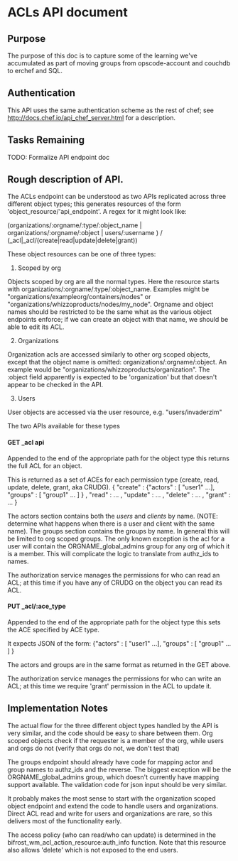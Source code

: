 ACLs API document
==========================

Purpose
-------

The purpose of this doc is to capture some of the learning we've accumulated as part of moving
groups from opscode-account and couchdb to erchef and SQL.

Authentication
----------

This API uses the same authentication scheme as the rest of chef; see
http://docs.chef.io/api_chef_server.html for a description.

Tasks Remaining
--------------

TODO: Formalize API endpoint doc


Rough description of API.
---------------

The ACLs endpoint can be understood as two APIs replicated across
three different object types; this generates resources of the form
'object\_resource/'api\_endpoint'. A regex for it might look like:

(organizations/:orgname/:type/:object_name |
 organizations/:orgname/:object |
 users/:username ) /
 (\_acl|\_acl/(create|read|update|delete|grant))

These object resources can be one of three types:

1. Scoped by org

Objects scoped by org are all the normal types. Here the resource
starts with organizations/:orgname/:type/:object_name. Examples might
be "organizations/exampleorg/containers/nodes" or
"organizations/whizzoproducts/nodes/my\_node". Orgname and object
names should be restricted to be the same what as the various object
endpoints enforce; if we can create an object with that name, we
should be able to edit its ACL.

2. Organizations

Organization acls are accessed similarly to other org scoped objects,
except that the object name is omitted:
organizations/:orgname/:object. An example would be
"organizations/whizzoproducts/organization". The :object field
apparently is expected to be 'organization' but that doesn't appear to
be checked in the API.

3. Users

User objects are accessed via the user resource,
e.g. "users/invaderzim"

The two APIs available for these types

#### GET _acl api

Appended to the end of the appropriate path for the object type this returns the full ACL for an object.

This is returned as a set of ACEs for each permission type (create,
read, update, delete, grant, aka CRUDG). 
{ "create" : {"actors" : [ "user1" ...],
              "groups" : [ "group1" ... ] } ,
  "read" : ... ,
  "update" : ... ,
  "delete" : ... ,
  "grant" : ... } 

The actors section contains both the _users_ and _clients_ by
name. (NOTE: determine what happens when there is a user and client
with the same name). The groups section contains the groups by
name. In general this will be limited to org scoped groups. The only
known exception is the acl for a user will contain the
ORGNAME\_global\_admins group for any org of which it is a
member. This will complicate the logic to translate from authz\_ids to
names.

The authorization service manages the permissions for who can read an
ACL; at this time if you have any of CRUDG on the object you can read
its ACL.


#### PUT _acl/:ace_type

Appended to the end of the appropriate path for the object type this
sets the ACE specified by ACE type.

It expects JSON of the form:
{"actors" : [ "user1" ...],
 "groups" : [ "group1" ... ] }

The actors and groups are in the same format as returned in the GET
above. 

The authorization service manages the permissions for who can write an
ACL; at this time we require 'grant' permission in the ACL to update
it. 

Implementation Notes
----------------

The actual flow for the three different object types handled by the
API is very similar, and the code should be easy to share between
them. Org scoped objects check if the requester is a member of the
org, while users and orgs do not (verify that orgs do not, we don't
test that)

The groups endpoint should already have code for mapping actor and
group names to authz_ids and the reverse. The biggest exception will
be the ORGNAME\_global\_admins group, which doesn't currently have
mapping support available. The validation code for
json input should be very similar.

It probably makes the most sense to start with the organization scoped object
endpoint and extend the code to handle users and organizations. Direct
ACL read and write for users and organizations are rare, so this
delivers most of the functionality early.

The access policy (who can read/who can update) is determined in the
bifrost\_wm\_acl\_action\_resource:auth_info function. Note that this
resource also allows 'delete' which is not exposed to the end users.


